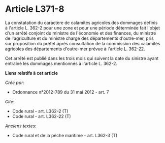 # Article L371-8

La constatation du caractère de calamités agricoles des dommages définis à l'article L. 362-2 pour une zone et pour une
période déterminée fait l'objet d'un arrêté conjoint du ministre de l'économie et des finances, du ministre de l'agriculture
et du ministre chargé des départements d'outre-mer, pris sur proposition du préfet après consultation de la commission des
calamités agricoles des départements d'outre-mer prévue à l'article L. 362-22.

Cet arrêté est publié dans les trois mois qui suivent la date du sinistre ayant entraîné les dommages mentionnés à l'article
L. 362-2.

**Liens relatifs à cet article**

_Créé par_:

  - Ordonnance n°2012-789 du 31 mai 2012 - art. 7

_Cite_:

  - Code rural - art. L362-2 (T)
  - Code rural - art. L362-22 (T)

_Anciens textes_:

  - Code rural et de la pêche maritime - art. L362-3 (T)

